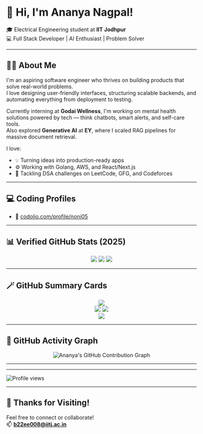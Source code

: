 # 👋 Hi, I'm Ananya Nagpal!

🎓 Electrical Engineering student at **IIT Jodhpur**  
💻 Full Stack Developer | AI Enthusiast | Problem Solver

---

## 🙋‍♀️ About Me

I'm an aspiring software engineer who thrives on building products that solve real-world problems.  
I love designing user-friendly interfaces, structuring scalable backends, and automating everything from deployment to testing.

Currently interning at **Godai Wellness**, I'm working on mental health solutions powered by tech — think chatbots, smart alerts, and self-care tools.  
Also explored **Generative AI** at **EY**, where I scaled RAG pipelines for massive document retrieval.

I love:
- 💡 Turning ideas into production-ready apps  
- ⚙️ Working with Golang, AWS, and React/Next.js  
- 🧠 Tackling DSA challenges on LeetCode, GFG, and Codeforces

---

## 💻 Coding Profiles

- 🧩 [codolio.com/profile/noni05](https://codolio.com/profile/noni05)

---

## 📊 Verified GitHub Stats (2025)

<p align="center">
  <img src="https://img.shields.io/badge/Merged%20PRs-58-blueviolet?style=for-the-badge&logo=gitbook&logoColor=white" />
  <img src="https://img.shields.io/badge/Total%20Contributions-509-brightgreen?style=for-the-badge&logo=github&logoColor=white" />
  <img src="https://img.shields.io/badge/Repositories%20Contributed%20To-8-ff69b4?style=for-the-badge&logo=github&logoColor=white" />
</p>

---

## 🪄 GitHub Summary Cards

<p align="center">
  <img src="https://github-profile-summary-cards.vercel.app/api/cards/profile-details?username=Ananya0104&theme=tokyonight" />
  <br/>
  <img src="https://github-profile-summary-cards.vercel.app/api/cards/repos-per-language?username=Ananya0104&theme=tokyonight" />
  <img src="https://github-profile-summary-cards.vercel.app/api/cards/most-commit-language?username=Ananya0104&theme=tokyonight" />
  <br/>
  <img src="https://github-profile-summary-cards.vercel.app/api/cards/productive-time?username=Ananya0104&theme=tokyonight&utcOffset=+5.5" />
</p>

---

## 🌸 GitHub Activity Graph

<p align="center">
  <img src="https://github-readme-activity-graph.vercel.app/graph?username=Ananya0104&bg_color=ffffff&color=000000&line=ff69b4&point=999999&area=true&area_color=ffe6f0&hide_border=true" alt="Ananya's GitHub Contribution Graph" />
</p>

---


---

![Profile views](https://komarev.com/ghpvc/?username=Ananya0104&label=Profile%20Views&color=ff69b4&style=flat)

---

## 🙏 Thanks for Visiting!

Feel free to connect or collaborate!  
📫 **b22ee008@iitj.ac.in**
